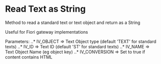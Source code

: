 # Read Text as String

Method to read a standard text or text object and return as a String

Useful for Fiori gateway implementations

Parameters:
..* IV_OBJECT  => Text Object type (default 'TEXT' for standard texts)
..* IV_ID      => Text ID (default 'ST' for standard texts)
..* IV_NAME    => Text Object Name (eg object key)
..* IV_CONVERSION => Set to true if content contains HTML
